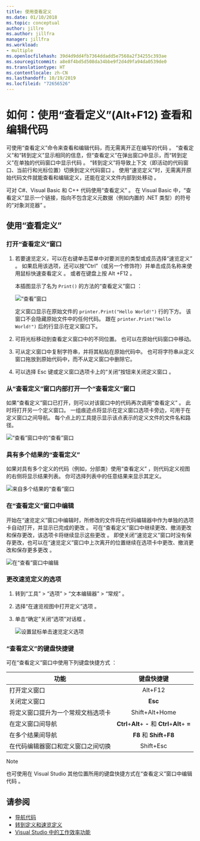 ```yaml
---
title: 使用查看定义
ms.date: 01/10/2018
ms.topic: conceptual
author: jillre
ms.author: jillfra
manager: jillfra
ms.workload:
- multiple
ms.openlocfilehash: 39d4d9dd4fb7364ddadd5e7568a2f34255c393ae
ms.sourcegitcommit: a8e8f4bd5d508da34bbe9f2d4d9fa94da0539de0
ms.translationtype: HT
ms.contentlocale: zh-CN
ms.lasthandoff: 10/19/2019
ms.locfileid: "72656526"
---
```

# <a name="how-to-view-and-edit-code-by-using-peek-definition-altf12"></a>如何：使用“查看定义”(Alt+F12) 查看和编辑代码

可使用“查看定义”命令来查看和编辑代码，而无需离开正在编写的代码  。 “查看定义”和“转到定义”显示相同的信息，但“查看定义”在弹出窗口中显示，而“转到定义”在单独的代码窗口中显示代码     。 “转到定义”将导致上下文（即活动的代码窗口、当前行和光标位置）切换到定义代码窗口  。 使用“速览定义”时，无需离开原始代码文件就能查看和编辑定义，还能在定义文件内部到处移动  。

可对 C#、Visual Basic 和 C++ 代码使用“查看定义”  。 在 Visual Basic 中，“查看定义”显示一个链接，指向不包含定义元数据（例如内置的 .NET 类型）的符号的“对象浏览器”   。

## <a name="use-peek-definition"></a>使用“查看定义”

### <a name="open-a-peek-definition-window"></a>打开“查看定义”窗口

1. 若要速览定义，可以在右键单击菜单中对要浏览的类型或成员选择“速览定义”  。 如果启用该选项，还可以按“Ctrl”（或另一个修饰符）并单击成员名称来使用鼠标快速查看定义  。 或者在键盘上按 Alt  +F12  。

     本插图显示了名为 `Print()` 的方法的“查看定义”窗口  ：

     ![“查看”窗口](../ide/media/peekwindow.png)

     定义窗口显示在原始文件的 `printer.Print("Hello World!")` 行的下方。 该窗口不会隐藏原始文件中的任何代码。 跟在 `printer.Print("Hello World!")` 后的行显示在定义窗口下。

1. 可将光标移动到查看定义窗口中的不同位置。 也可以在原始代码窗口中移动。

1. 可从定义窗口中复制字符串，并将其粘贴在原始代码中。 也可将字符串从定义窗口拖放到原始代码中，而不从定义窗口中删除它。

1. 可以选择 Esc 键或定义窗口选项卡上的“关闭”按钮来关闭定义窗口   。

### <a name="open-a-peek-definition-window-from-within-a-peek-definition-window"></a>从“查看定义”窗口内部打开一个“查看定义”窗口

如果“查看定义”窗口已打开，则可以对该窗口中的代码再次调用“查看定义”   。 此时将打开另一个定义窗口。 一组痕迹点将显示在定义窗口选项卡旁边，可用于在定义窗口之间导航。 每个点上的工具提示显示该点表示的定义文件的文件名和路径。

   ![“查看”窗口中的“查看”窗口](../ide/media/peekwithinpeek.png)

### <a name="peek-definition-with-multiple-results"></a>具有多个结果的“查看定义”

如果对具有多个定义的代码（例如，分部类）使用“查看定义”  ，则代码定义视图的右侧将显示结果列表。 你可选择列表中的任意结果来显示其定义。

   ![来自多个结果的“查看”窗口](../ide/media/peekmultiple.png)

### <a name="edit-inside-the-peek-definition-window"></a>在“查看定义”窗口中编辑

开始在“速览定义”窗口中编辑时，所修改的文件将在代码编辑器中作为单独的选项卡自动打开，并显示已完成的更改  。 可在“查看定义”窗口中继续更改、撤消更改和保存更改，该选项卡将继续显示这些更改  。 即使关闭“速览定义”窗口时没有保存更改，也可以在“速览定义”窗口中上次离开的位置继续在选项卡中更改、撤消更改和保存更多更改   。

   ![在“查看”窗口中编辑](../ide/media/peekedit.png)

### <a name="to-change-options-for-peek-definition"></a>更改速览定义的选项

1. 转到“工具”   > “选项”   > “文本编辑器”   > “常规”  。

1. 选择“在速览视图中打开定义”选项  。

1. 单击“确定”关闭“选项”对话框   。

   ![设置鼠标单击速览定义选项](../ide/media/editor_options_peek_view.png)

### <a name="keyboard-shortcuts-for-peek-definition"></a>“查看定义”的键盘快捷键

可在“查看定义”窗口中使用下列键盘快捷方式  ：

|功能|键盘快捷键|
|-------------------|:-----------------------:|
|打开定义窗口|Alt+F12  |
|关闭定义窗口|**Esc**|
|将定义窗口提升为一个常规文档选项卡|Shift+Alt+Home   |
|在定义窗口间导航|**Ctrl**+**Alt**+ **-** 和 **Ctrl**+**Alt**+ **=**|
|在多个结果间导航|**F8** 和 **Shift**+**F8**|
|在代码编辑器窗口和定义窗口之间切换|Shift+Esc  |

> [!NOTE]
> 也可使用在 Visual Studio 其他位置所用的键盘快捷方式在“查看定义”窗口中编辑代码  。

## <a name="see-also"></a>请参阅

- [导航代码](../ide/navigating-code.md)
- [转到定义和速览定义](../ide/go-to-and-peek-definition.md)
- [Visual Studio 中的工作效率功能](../ide/productivity-features.md)